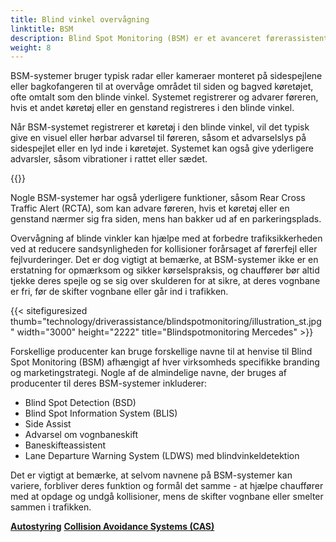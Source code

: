 ```yaml
---
title: Blind vinkel overvågning
linktitle: BSM
description: Blind Spot Monitoring (BSM) er et avanceret førerassistentsystem designet til at hjælpe bilister med at opdage og undgå kollisioner, mens de skifter vognbane eller kører ind i trafikken.
weight: 8
---
```

<!-- markdownlint-disable MD033 -->
BSM-systemer bruger typisk radar eller kameraer monteret på sidespejlene eller bagkofangeren til at overvåge området til siden og bagved køretøjet, ofte omtalt som den blinde vinkel. Systemet registrerer og advarer føreren, hvis et andet køretøj eller en genstand registreres i den blinde vinkel.

Når BSM-systemet registrerer et køretøj i den blinde vinkel, vil det typisk give en visuel eller hørbar advarsel til føreren, såsom et advarselslys på sidespejlet eller en lyd inde i køretøjet. Systemet kan også give yderligere advarsler, såsom vibrationer i rattet eller sædet.

{{<evkxdisplayaddarticle />}}

Nogle BSM-systemer har også yderligere funktioner, såsom Rear Cross Traffic Alert (RCTA), som kan advare føreren, hvis et køretøj eller en genstand nærmer sig fra siden, mens han bakker ud af en parkeringsplads.

Overvågning af blinde vinkler kan hjælpe med at forbedre trafiksikkerheden ved at reducere sandsynligheden for kollisioner forårsaget af førerfejl eller fejlvurderinger. Det er dog vigtigt at bemærke, at BSM-systemer ikke er en erstatning for opmærksom og sikker kørselspraksis, og chauffører bør altid tjekke deres spejle og se sig over skulderen for at sikre, at deres vognbane er fri, før de skifter vognbane eller går ind i trafikken.

{{< sitefiguresized thumb="technology/driverassistance/blindspotmonitoring/illustration_st.jpg" width="3000" height="2222" title="Blindspotmonitoring Mercedes" >}}

Forskellige producenter kan bruge forskellige navne til at henvise til Blind Spot Monitoring (BSM) afhængigt af hver virksomheds specifikke branding og marketingstrategi. Nogle af de almindelige navne, der bruges af producenter til deres BSM-systemer inkluderer:

- Blind Spot Detection (BSD)
- Blind Spot Information System (BLIS)
- Side Assist
- Advarsel om vognbaneskift
- Baneskifteassistent
- Lane Departure Warning System (LDWS) med blindvinkeldetektion

Det er vigtigt at bemærke, at selvom navnene på BSM-systemer kan variere, forbliver deres funktion og formål det samme - at hjælpe chauffører med at opdage og undgå kollisioner, mens de skifter vognbane eller smelter sammen i trafikken.

<div class="mt-3 mb-3">
     <a href="../autosteer/" class="text-decoration-none text-black"><strong><i class="bi-arrow-left"></i> Autostyring</strong></a>
     <a href="../collisionavoidancesystems/" class="text-decoration-none text-black float-end"><strong>Collision Avoidance Systems (CAS) <i class="bi-arrow-right"></i></strong></a>
</div>